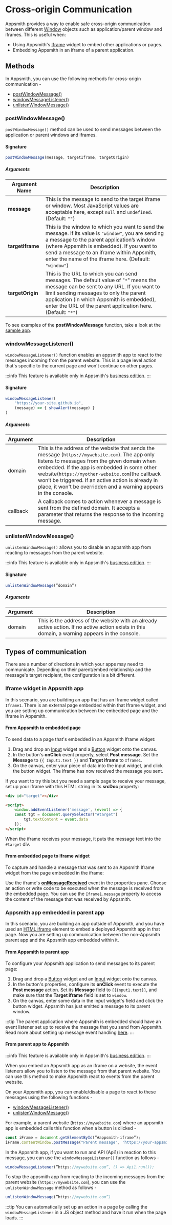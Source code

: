 # Cross-origin Communication

Appsmith provides a way to enable safe cross-origin communication between different [Window](https://developer.mozilla.org/en-US/docs/Web/API/Window) objects such as application/parent window and iframes. This is useful when:

- Using Appsmith's [Iframe](/reference/widgets/iframe/) widget to embed other applications or pages.
- Embedding Appsmith in an iframe of a parent application.

## Methods
In Appsmith, you can use the following methods for cross-origin communication -
* [postWindowMessage()](#postwindowmessage)
* [windowMessageListener()](#windowmessagelistener)
* [unlistenWindowMessage()](#unlistenwindowmessage)


### postWindowMessage()

`postWindowMessage()` method can be used to send messages between the application or parent windows and iframes.

#### Signature

```javascript
postWindowMessage(message, targetIframe, targetOrigin)
```

##### Arguments

| Argument Name | Description |
| ------------- | ----------- |
| **message** | This is the message to send to the target iframe or window. Most JavaScript values are acceptable here, except `null` and `undefined`. (Default: `""`) |
| **targetIframe** | This is the window to which you want to send the message. If its value is `"window"`, you are sending a message to the parent application’s window (where Appsmith is embedded). If you want to send a message to an iframe within Appsmith, enter the name of the iframe here. (Default: `"window"`) |
| **targetOrigin** | This is the URL to which you can send messages. The default value of "`*`" means the message can be sent to any URL. If you want to limit sending messages to only the parent application (in which Appsmith is embedded), enter the URL of the parent application here. (Default: `"*"`) |

To see examples of the **postWindowMessage** function, take a look at the [sample app](https://app.appsmith.com/applications/61f3d1949d6d6a6720c98681/pages/61f3d1949d6d6a6720c98684).



### windowMessageListener()

`windowMessageListener()` function enables an appsmith app to react to the messages incoming from the parent website. This is a page level action that's specific to the current page and won't continue on other pages.

:::info
This feature is available only in Appsmith's [business edition](https://www.appsmith.com/pricing).
:::

#### Signature

```javascript
windowMessageListener(
	"https://your-site.github.io", 
	(message) => { showAlert(message) }
)
```

##### Arguments

| Argument | Description |
| --- | --- |
| domain | This is the address of the website that sends the message (`https://mywebsite.com`). The app only listens to messages from the given domain when embedded. If the app is embedded in some other website(`https://myother-website.com`)the callback  won’t be triggered. If an active action is already in place, it won't be overridden and a warning appears in the console. |
| callback | A callback comes to action whenever a message is sent from the defined domain. It accepts a parameter that  returns the response to the incoming message. |

### unlistenWindowMessage()

`unlistenWindowMessage()` allows you to disable an appsmith app from reacting to messages from the parent website.

:::info
This feature is available only in Appsmith's [business edition](https://www.appsmith.com/pricing).
:::

#### Signature

```javascript
unlistenWindowMessage(”domain”)
```

##### Arguments

| Argument | Description |
| --- | --- |
| domain | This is the address of the website with an already active action. If no active action exists in this domain, a warning appears in the console. |

## Types of communication

There are a number of directions in which your apps may need to communicate. Depending on their parent/embed relationship and the message's target recipient, the configuration is a bit different.

<!-- TODO: Collin to add infographic -->
<!-- ![Reference: Communication between windows with postWindowMessage](/img/postmessage_diagram.png) -->

### Iframe widget in Appsmith app

In this scenario, you are building an app that has an Iframe widget called `Iframe1`. There is an external page embedded within that Iframe widget, and you are setting up communication between the embedded page and the Iframe in Appsmith.

#### From Appsmith to embedded page

To send data to a page that's embedded in an Appsmith Iframe widget:

1. Drag and drop an [Input](/reference/widgets/input/) widget and a [Button](/reference/widgets/button) widget onto the canvas.
2. In the button's **onClick** event property, select **Post message**. Set the **Message** to `{{ Input1.text }}` and **Target iframe** to `Iframe1`.
3. On the canvas, enter your piece of data into the input widget, and click the button widget. The iframe has now received the message you sent.

If you want to try this but you need a sample page to receive your message, set up your iframe with this HTML string in its **srcDoc** property:

```html
<div id="target"></div>

<script>
    window.addEventListener('message', (event) => {
    const tgt = document.querySelector("#target")
        tgt.textContent = event.data
    });
</script>
```

When the iframe receives your message, it puts the message text into the `#target` div.

#### From embedded page to Iframe widget

To capture and handle a message that was sent to an Appsmith Iframe widget from the page embedded in the iframe:

Use the iframe's [**onMessageReceived**](/reference/widgets/iframe#events) event in the properties pane. Choose an action or write code to be executed when the message is received from the embedded page. You can use the `Iframe1.message` property to access the content of the message that was received by Appsmith.

### Appsmith app embedded in parent app

In this scenario, you are building an app outside of Appsmith, and you have used an [HTML iframe](https://developer.mozilla.org/en-US/docs/Web/HTML/Element/iframe) element to embed a deployed Appsmith app in that page. Now you are setting up communication between the non-Appsmith parent app and the Appsmith app embedded within it.

#### From Appsmith to parent app

To configure your Appsmith application to send messages to its parent page:

1. Drag and drop a [Button](/reference/widgets/button/) widget and an [Input](/reference/widgets/input/) widget onto the canvas.
2. In the button's properties, configure its **onClick** event to execute the **Post message** action. Set its **Message** field to `{{Input1.text}}`, and make sure that the **Target iframe** field is set to `window`.
3. On the canvas, enter some data in the input widget's field and click the button widget. Appsmith has just emitted a message to its parent window.

:::tip
The parent application where Appsmith is embedded should have an event listener set up to receive the message that you send from Appsmith. Read more about setting up message event handling [here](https://developer.mozilla.org/en-US/docs/Web/API/Window/message_event).
:::

#### From parent app to Appsmith

:::info
This feature is available only in Appsmith's [business edition](https://www.appsmith.com/pricing).
:::

When you embed an Appsmith app as an iframe on a website, the event listeners allow you to listen to the message from that parent website. You can use this method to make Appsmith react to events from the parent website. 
   
On your Appsmith app, you can enable/disable a page to react to these messages using the following functions - 

* [windowMessageListener()](#windowmessagelistener)
* [unlistenWindowMessage()](#unlistenwindowmessage)

For example, a parent website (`https://mywebsite.com`) where an appsmith app is embedded calls this function when a button is clicked - 

```javascript
const iFrame = document.getElementById(”#appsmith-iframe”);
iFrame.contentWindow.postMessage("Parent message", 'https://your-appsmith-domain.com');
```   
In the Appsmith app, if you want to run and API (Api1) in reaction to this message, you can use the `windowMessageListener()` function as follows - 
```javascript
windowMessageListener(”https://mywebsite.com”, () => Api1.run());
```
To stop the appsmith app from reacting to the incoming messages from the parent website (`https://mywebsite.com`), you can use the `unlistenWindowMessage` method as follows -
```javascript
unlistenWindowMessage(”https://mywebsite.com”)
```
:::tip
You can automatically set up an action in a page by calling the `windowMessageListener` in a JS object method and have it run when the page loads.
:::

